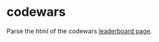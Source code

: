 # codewars
Parse the html of the codewars [leaderboard page](https://www.codewars.com/users/leaderboard).
